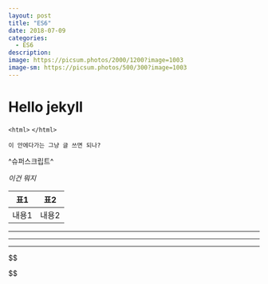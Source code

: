```yaml
---
layout: post
title: "ES6"
date: 2018-07-09
categories:
  - ES6
description:
image: https://picsum.photos/2000/1200?image=1003
image-sm: https://picsum.photos/500/300?image=1003
---
```

# Hello jekyll
`<html>`
`</html>`

```
이 안에다가는 그냥 글 쓰면 되나?
```

^슈퍼스크립트^

*이건 뭐지*

| 표1 | 표2 |
|--------|--------|
| 내용1 | 내용2 |


* * *

- - -

_ _ _
$$

$$
